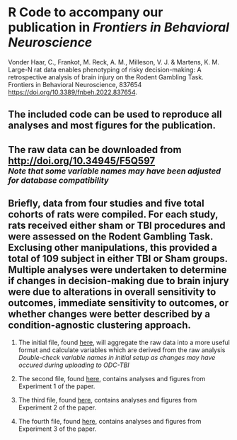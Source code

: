 # R Code to accompany our publication in *Frontiers in Behavioral Neuroscience* 
Vonder Haar, C., Frankot, M. Reck, A. M., Milleson, V. J. & Martens, K. M. Large-N rat data enables phenotyping of risky decision-making: A retrospective analysis of brain injury on the Rodent Gambling Task. Frontiers in Behavioral Neuroscience, 837654 
<br/>https://doi.org/10.3389/fnbeh.2022.837654.

## The included code can be used to reproduce all analyses and most figures for the publication.
## The raw data can be downloaded from http://doi.org/10.34945/F5Q597 <br/> <sub>*Note that some variable names may have been adjusted for database compatibility* </sub>

## Briefly, data from four studies and five total cohorts of rats were compiled. For each study, rats received either sham or TBI procedures and were assessed on the Rodent Gambling Task. Exclusing other manipulations, this provided a total of 109 subject in either TBI or Sham groups. Multiple analyses were undertaken to determine if changes in decision-making due to brain injury were due to alterations in overall sensitivity to outcomes, immediate sensitivity to outcomes, or whether changes were better described by a condition-agnostic clustering approach.

1. The initial file, found [here](1_Setup.R), will aggregate the raw data into a more useful format and calculate variables which are derived from the raw analysis
<br/>*Double-check variable names in initial setup as changes may have occured during uploading to ODC-TBI*

2. The second file, found [here](2_Matching.R), contains analyses and figures from Experiment 1 of the paper.

3. The third file, found [here](3_Immediate_Outcomes.R), contains analyses and figures from Experiment 2 of the paper.

4. The fourth file, found [here](4_Clustering.R), contains analyses and figures from Experiment 3 of the paper.
